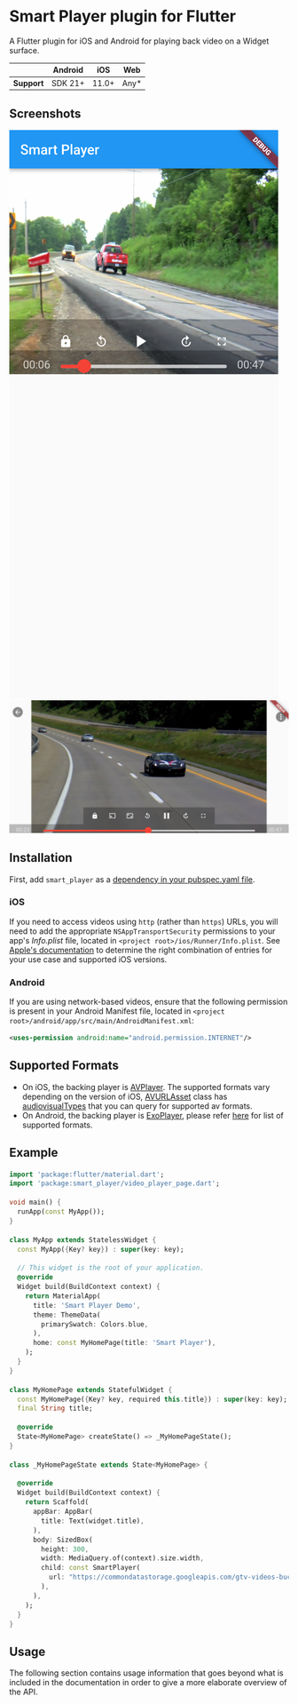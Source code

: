# Smart Player plugin for Flutter

A Flutter plugin for iOS and Android for playing back video on a Widget surface.

|             | Android | iOS  | Web   |
|-------------|---------|------|-------|
| **Support** | SDK 21+ | 11.0+ | Any\* |

[comment]: <> (![The example app running in iOS]&#40;https://github.com/flutter/plugins/blob/main/packages/video_player/video_player/doc/demo_ipod.gif?raw=true&#41;)

## Screenshots

<img src="screen_shot/start_screen.png"/>

<img src="screen_shot/full_screen.png"/>

## Installation

First, add `smart_player` as a [dependency in your pubspec.yaml file](https://flutter.dev/using-packages/).

### iOS

If you need to access videos using `http` (rather than `https`) URLs, you will need to add
the appropriate `NSAppTransportSecurity` permissions to your app's _Info.plist_ file, located
in `<project root>/ios/Runner/Info.plist`. See
[Apple's documentation](https://developer.apple.com/documentation/bundleresources/information_property_list/nsapptransportsecurity)
to determine the right combination of entries for your use case and supported iOS versions.

### Android

If you are using network-based videos, ensure that the following permission is present in your
Android Manifest file, located in `<project root>/android/app/src/main/AndroidManifest.xml`:

```xml
<uses-permission android:name="android.permission.INTERNET"/>
```

## Supported Formats

- On iOS, the backing player is [AVPlayer](https://developer.apple.com/documentation/avfoundation/avplayer).
  The supported formats vary depending on the version of iOS, [AVURLAsset](https://developer.apple.com/documentation/avfoundation/avurlasset) class
  has [audiovisualTypes](https://developer.apple.com/documentation/avfoundation/avurlasset/1386800-audiovisualtypes?language=objc) that you can query for supported av formats.
- On Android, the backing player is [ExoPlayer](https://google.github.io/ExoPlayer/),
  please refer [here](https://google.github.io/ExoPlayer/supported-formats.html) for list of supported formats.

## Example

```dart
import 'package:flutter/material.dart';
import 'package:smart_player/video_player_page.dart';

void main() {
  runApp(const MyApp());
}

class MyApp extends StatelessWidget {
  const MyApp({Key? key}) : super(key: key);

  // This widget is the root of your application.
  @override
  Widget build(BuildContext context) {
    return MaterialApp(
      title: 'Smart Player Demo',
      theme: ThemeData(
        primarySwatch: Colors.blue,
      ),
      home: const MyHomePage(title: 'Smart Player'),
    );
  }
}

class MyHomePage extends StatefulWidget {
  const MyHomePage({Key? key, required this.title}) : super(key: key);
  final String title;

  @override
  State<MyHomePage> createState() => _MyHomePageState();
}

class _MyHomePageState extends State<MyHomePage> {

  @override
  Widget build(BuildContext context) {
    return Scaffold(
      appBar: AppBar(
        title: Text(widget.title),
      ),
      body: SizedBox(
        height: 300,
        width: MediaQuery.of(context).size.width,
        child: const SmartPlayer(
          url: "https://commondatastorage.googleapis.com/gtv-videos-bucket/sample/WeAreGoingOnBullrun.mp4",
        ),
      ),
    );
  }
}
```

## Usage

The following section contains usage information that goes beyond what is included in the
documentation in order to give a more elaborate overview of the API.
